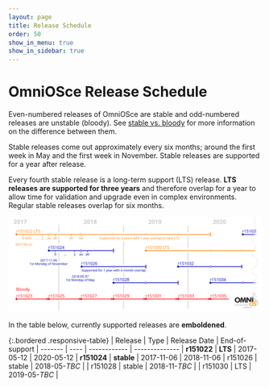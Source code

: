 ```yaml
---
layout: page
title: Release Schedule
order: 50
show_in_menu: true
show_in_sidebar: true
---
```


# OmniOSce Release Schedule

Even-numbered releases of OmniOSce are stable and odd-numbered releases are
unstable (bloody). See [stable vs. bloody](/about/stablevsbloody.html) for
more information on the difference between them.

Stable releases come out approximately every six months; around the first week
in May and the first week in November. Stable releases are supported
for a year after release.

Every fourth stable release is a long-term support (LTS) release. **LTS
releases are supported for three years** and therefore overlap for a year to
allow time for validation and upgrade even in complex environments. Regular
stable releases overlap for six months.

<img class="responsive-img" src="/release-plan.png" alt="OmniOSce Release Plan" />

In the table below, currently supported releases are **emboldened**.

{:.bordered .responsive-table}
| Release	| Type    	| Release Date  | End-of-support
| -------	| ----    	| ------------  | --------------
| **r151022**	| **LTS** 	| 2017-05-12    | 2020-05-12
| **r151024**	| **stable**  	| 2017-11-06    | 2018-11-06
| r151026	| stable  	| 2018-05-*TBC* |
| r151028	| stable  	| 2018-11-*TBC* |
| r151030	| LTS     	| 2019-05-*TBC* |

